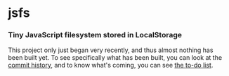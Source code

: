 
# jsfs

### Tiny JavaScript filesystem stored in LocalStorage

This project only just began very recently, and thus almost
nothing has been built yet.  To see specifically what has been
built, you can look at the [commit history](
https://github.com/nathancarter/jsfs/commits/master),
and to know what's coming, you can see [the to-do list](TODO.md).

